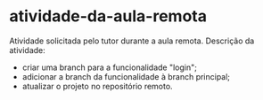 # atividade-da-aula-remota
Atividade solicitada pelo tutor durante a aula remota.
Descrição da atividade:
- criar uma branch para a funcionalidade "login";
- adicionar a branch da funcionalidade à branch principal;
- atualizar o projeto no repositório remoto.

